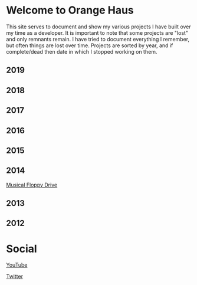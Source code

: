 # Welcome to Orange Haus
This site serves to document and show my various projects I have built over my time as a developer. It is important to note that some projects are "lost" and only remnants remain. I have tried to document everything I remember, but often things are lost over time. Projects are sorted by year, and if complete/dead then date in which I stopped working on them.

## 2019

## 2018

## 2017

## 2016

## 2015

## 2014
[Musical Floppy Drive](http://orange.haus/musicalfloppydrive)

## 2013

## 2012

# Social
[YouTube](https://www.youtube.com/user/thriftshopgames)

[Twitter](https://twitter.com/jacobbashista)